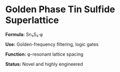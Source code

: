 # Golden Phase Tin Sulfide Superlattice
**Formula:** Sn₃S₂·φ

**Use:** Golden-frequency filtering, logic gates

**Function:** φ-resonant lattice spacing

**Status:** Novel and highly engineered
